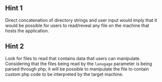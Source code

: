 ## Hint 1
Direct concatenation of directory strings and user input would imply that it would be possible  for users to read/reveal any file on the machine that hosts the application.

## Hint 2
Look for files to read that contains data that users can manipulate. Considering that the files being read by the `lanugage` parameter is being parsed through php, it will be possible to manipulate the file to contain custom php code to be interpreted by the target machine.
